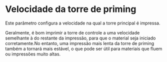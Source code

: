 Velocidade da torre de priming
====
Este parâmetro configura a velocidade na qual a torre principal é impressa.

Geralmente, é bom imprimir a torre de controle a uma velocidade semelhante à do restante da impressão, para que o material seja iniciado corretamente.No entanto, uma impressão mais lenta da torre de priming também a tornará mais estável, o que pode ser útil para materiais que fluem ou impressões muito altas.